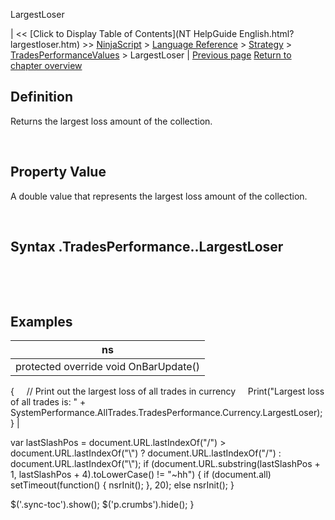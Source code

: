 ﻿










 


LargestLoser







| &lt;&lt; [Click to Display Table of Contents](NT HelpGuide English.html?largestloser.htm) &gt;&gt;
 [NinjaScript](ninjascript.htm) &gt; [Language Reference](language_reference_wip.htm) &gt; [Strategy](strategy.htm) &gt; [TradesPerformanceValues](tradesperformancevalues.htm) &gt;
LargestLoser | [Previous page](drawdown.htm)
[Return to chapter overview](tradesperformancevalues.htm)










Definition
----------


Returns the largest loss amount of the collection.  

 


Property Value
--------------


A double value that represents the largest loss amount of the collection.


 


Syntax
<tradecollection>.TradesPerformance.<tradesperformancevalues>.LargestLoser
---------------------------------------------------------------------------------


 


 



Examples
--------




| ns |
| --- |
| protected override void OnBarUpdate()
{
     // Print out the largest loss of all trades in currency
     Print("Largest loss of all trades is: " + SystemPerformance.AllTrades.TradesPerformance.Currency.LargestLoser);
} |






 
 var lastSlashPos = document.URL.lastIndexOf("/") &gt; document.URL.lastIndexOf("\\") ? document.URL.lastIndexOf("/") : document.URL.lastIndexOf("\\");
 if (document.URL.substring(lastSlashPos + 1, lastSlashPos + 4).toLowerCase() != "~hh") {
 if (document.all) setTimeout(function() {
 nsrInit();
 }, 20);
 else nsrInit();
 }
 
 
 $('.sync-toc').show();
 $('p.crumbs').hide();
 }
 
 
 



</tradesperformancevalues></tradecollection>